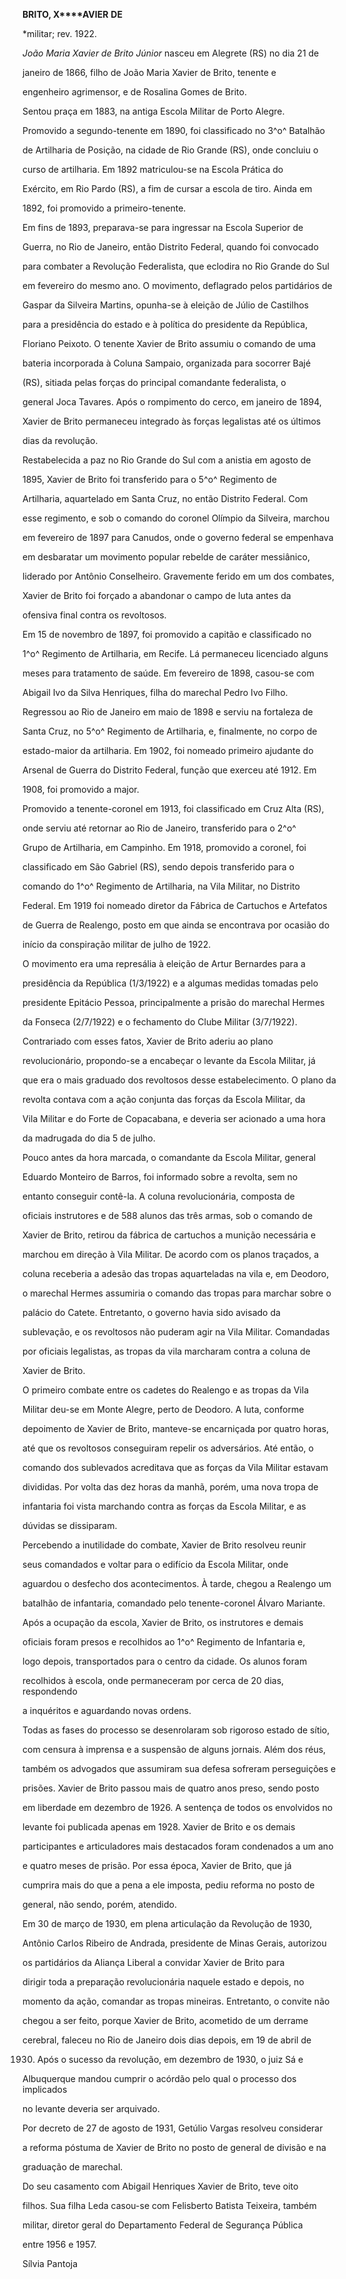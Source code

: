 **BRITO, X****AVIER** **DE**



\*militar; rev. 1922.



*João Maria Xavier de Brito Júnior* nasceu em Alegrete (RS) no dia 21 de

janeiro de 1866, filho de João Maria Xavier de Brito, tenente e

engenheiro agrimensor, e de Rosalina Gomes de Brito.



Sentou praça em 1883, na antiga Escola Militar de Porto Alegre.

Promovido a segundo-tenente em 1890, foi classificado no 3^o^ Batalhão

de Artilharia de Posição, na cidade de Rio Grande (RS), onde concluiu o

curso de artilharia. Em 1892 matriculou-se na Escola Prática do

Exército, em Rio Pardo (RS), a fim de cursar a escola de tiro. Ainda em

1892, foi promovido a primeiro-tenente.



Em fins de 1893, preparava-se para ingressar na Escola Superior de

Guerra, no Rio de Janeiro, então Distrito Federal, quando foi convocado

para combater a Revolução Federalista, que eclodira no Rio Grande do Sul

em fevereiro do mesmo ano. O movimento, deflagrado pelos partidários de

Gaspar da Silveira Martins, opunha-se à eleição de Júlio de Castilhos

para a presidência do estado e à política do presidente da República,

Floriano Peixoto. O tenente Xavier de Brito assumiu o comando de uma

bateria incorporada à Coluna Sampaio, organizada para socorrer Bajé

(RS), sitiada pelas forças do principal comandante federalista, o

general Joca Tavares. Após o rompimento do cerco, em janeiro de 1894,

Xavier de Brito permaneceu integrado às forças legalistas até os últimos

dias da revolução.



Restabelecida a paz no Rio Grande do Sul com a anistia em agosto de

1895, Xavier de Brito foi transferido para o 5^o^ Regimento de

Artilharia, aquartelado em Santa Cruz, no então Distrito Federal. Com

esse regimento, e sob o comando do coronel Olímpio da Silveira, marchou

em fevereiro de 1897 para Canudos, onde o governo federal se empenhava

em desbaratar um movimento popular rebelde de caráter messiânico,

liderado por Antônio Conselheiro. Gravemente ferido em um dos combates,

Xavier de Brito foi forçado a abandonar o campo de luta antes da

ofensiva final contra os revoltosos.



Em 15 de novembro de 1897, foi promovido a capitão e classificado no

1^o^ Regimento de Artilharia, em Recife. Lá permaneceu licenciado alguns

meses para tratamento de saúde. Em fevereiro de 1898, casou-se com

Abigail Ivo da Silva Henriques, filha do marechal Pedro Ivo Filho.

Regressou ao Rio de Janeiro em maio de 1898 e serviu na fortaleza de

Santa Cruz, no 5^o^ Regimento de Artilharia, e, finalmente, no corpo de

estado-maior da artilharia. Em 1902, foi nomeado primeiro ajudante do

Arsenal de Guerra do Distrito Federal, função que exerceu até 1912. Em

1908, foi promovido a major.



Promovido a tenente-coronel em 1913, foi classificado em Cruz Alta (RS),

onde serviu até retornar ao Rio de Janeiro, transferido para o 2^o^

Grupo de Artilharia, em Campinho. Em 1918, promovido a coronel, foi

classificado em São Gabriel (RS), sendo depois transferido para o

comando do 1^o^ Regimento de Artilharia, na Vila Militar, no Distrito

Federal. Em 1919 foi nomeado diretor da Fábrica de Cartuchos e Artefatos

de Guerra de Realengo, posto em que ainda se encontrava por ocasião do

início da conspiração militar de julho de 1922.



O movimento era uma represália à eleição de Artur Bernardes para a

presidência da República (1/3/1922) e a algumas medidas tomadas pelo

presidente Epitácio Pessoa, principalmente a prisão do marechal Hermes

da Fonseca (2/7/1922) e o fechamento do Clube Militar (3/7/1922).

Contrariado com esses fatos, Xavier de Brito aderiu ao plano

revolucionário, propondo-se a encabeçar o levante da Escola Militar, já

que era o mais graduado dos revoltosos desse estabelecimento. O plano da

revolta contava com a ação conjunta das forças da Escola Militar, da

Vila Militar e do Forte de Copacabana, e deveria ser acionado a uma hora

da madrugada do dia 5 de julho.



Pouco antes da hora marcada, o comandante da Escola Militar, general

Eduardo Monteiro de Barros, foi informado sobre a revolta, sem no

entanto conseguir contê-la. A coluna revolucionária, composta de

oficiais instrutores e de 588 alunos das três armas, sob o comando de

Xavier de Brito, retirou da fábrica de cartuchos a munição necessária e

marchou em direção à Vila Militar. De acordo com os planos traçados, a

coluna receberia a adesão das tropas aquarteladas na vila e, em Deodoro,

o marechal Hermes assumiria o comando das tropas para marchar sobre o

palácio do Catete. Entretanto, o governo havia sido avisado da

sublevação, e os revoltosos não puderam agir na Vila Militar. Comandadas

por oficiais legalistas, as tropas da vila marcharam contra a coluna de

Xavier de Brito.



O primeiro combate entre os cadetes do Realengo e as tropas da Vila

Militar deu-se em Monte Alegre, perto de Deodoro. A luta, conforme

depoimento de Xavier de Brito, manteve-se encarniçada por quatro horas,

até que os revoltosos conseguiram repelir os adversários. Até então, o

comando dos sublevados acreditava que as forças da Vila Militar estavam

divididas. Por volta das dez horas da manhã, porém, uma nova tropa de

infantaria foi vista marchando contra as forças da Escola Militar, e as

dúvidas se dissiparam.



Percebendo a inutilidade do combate, Xavier de Brito resolveu reunir

seus comandados e voltar para o edifício da Escola Militar, onde

aguardou o desfecho dos acontecimentos. À tarde, chegou a Realengo um

batalhão de infantaria, comandado pelo tenente-coronel Álvaro Mariante.

Após a ocupação da escola, Xavier de Brito, os instrutores e demais

oficiais foram presos e recolhidos ao 1^o^ Regimento de Infantaria e,

logo depois, transportados para o centro da cidade. Os alunos foram

recolhidos à escola, onde permaneceram por cerca de 20 dias, respondendo

a inquéritos e aguardando novas ordens.



Todas as fases do processo se desenrolaram sob rigoroso estado de sítio,

com censura à imprensa e a suspensão de alguns jornais. Além dos réus,

também os advogados que assumiram sua defesa sofreram perseguições e

prisões. Xavier de Brito passou mais de quatro anos preso, sendo posto

em liberdade em dezembro de 1926. A sentença de todos os envolvidos no

levante foi publicada apenas em 1928. Xavier de Brito e os demais

participantes e articuladores mais destacados foram condenados a um ano

e quatro meses de prisão. Por essa época, Xavier de Brito, que já

cumprira mais do que a pena a ele imposta, pediu reforma no posto de

general, não sendo, porém, atendido.



Em 30 de março de 1930, em plena articulação da Revolução de 1930,

Antônio Carlos Ribeiro de Andrada, presidente de Minas Gerais, autorizou

os partidários da Aliança Liberal a convidar Xavier de Brito para

dirigir toda a preparação revolucionária naquele estado e depois, no

momento da ação, comandar as tropas mineiras. Entretanto, o convite não

chegou a ser feito, porque Xavier de Brito, acometido de um derrame

cerebral, faleceu no Rio de Janeiro dois dias depois, em 19 de abril de

1930. Após o sucesso da revolução, em dezembro de 1930, o juiz Sá e

Albuquerque mandou cumprir o acórdão pelo qual o processo dos implicados

no levante deveria ser arquivado.



Por decreto de 27 de agosto de 1931, Getúlio Vargas resolveu considerar

a reforma póstuma de Xavier de Brito no posto de general de divisão e na

graduação de marechal.



Do seu casamento com Abigail Henriques Xavier de Brito, teve oito

filhos. Sua filha Leda casou-se com Felisberto Batista Teixeira, também

militar, diretor geral do Departamento Federal de Segurança Pública

entre 1956 e 1957.



Sílvia Pantoja



